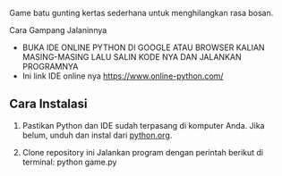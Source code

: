 Game batu gunting kertas sederhana untuk menghilangkan rasa bosan.

Cara Gampang Jalaninnya
- BUKA IDE ONLINE PYTHON DI GOOGLE ATAU BROWSER KALIAN MASING-MASING LALU SALIN KODE NYA DAN JALANKAN PROGRAMNYA
- Ini link IDE online nya https://www.online-python.com/

## Cara Instalasi

1. Pastikan Python dan IDE sudah terpasang di komputer Anda. Jika belum, unduh dan instal dari [python.org](https://www.python.org/).

2. Clone repository ini
Jalankan program dengan perintah berikut di terminal:
python game.py

